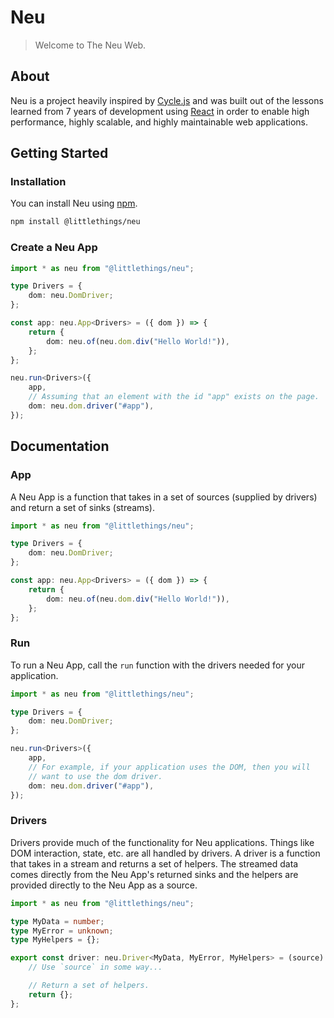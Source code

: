 # Neu

> Welcome to The Neu Web.

## About

Neu is a project heavily inspired by [Cycle.js](https://cycle.js.org) and was built out of the lessons
learned from 7 years of development using [React](https://reactjs.org) in order to enable high performance,
highly scalable, and highly maintainable web applications.

## Getting Started

### Installation

You can install Neu using [npm](https://www.npmjs.com/package/neu).

```sh
npm install @littlethings/neu
```

### Create a Neu App

```ts
import * as neu from "@littlethings/neu";

type Drivers = {
	dom: neu.DomDriver;
};

const app: neu.App<Drivers> = ({ dom }) => {
	return {
		dom: neu.of(neu.dom.div("Hello World!")),
	};
};

neu.run<Drivers>({
	app,
	// Assuming that an element with the id "app" exists on the page.
	dom: neu.dom.driver("#app"),
});
```

## Documentation

### App

A Neu App is a function that takes in a set of sources (supplied by drivers) and return
a set of sinks (streams).

```ts
import * as neu from "@littlethings/neu";

type Drivers = {
	dom: neu.DomDriver;
};

const app: neu.App<Drivers> = ({ dom }) => {
	return {
		dom: neu.of(neu.dom.div("Hello World!")),
	};
};
```

### Run

To run a Neu App, call the `run` function with the drivers needed for your application.

```ts
import * as neu from "@littlethings/neu";

type Drivers = {
	dom: neu.DomDriver;
};

neu.run<Drivers>({
	app,
	// For example, if your application uses the DOM, then you will
	// want to use the dom driver.
	dom: neu.dom.driver("#app"),
});
```

### Drivers

Drivers provide much of the functionality for Neu applications. Things like DOM interaction,
state, etc. are all handled by drivers. A driver is a function that takes in a stream and
returns a set of helpers. The streamed data comes directly from the Neu App's returned sinks and
the helpers are provided directly to the Neu App as a source.

```ts
import * as neu from "@littlethings/neu";

type MyData = number;
type MyError = unknown;
type MyHelpers = {};

export const driver: neu.Driver<MyData, MyError, MyHelpers> = (source) => {
	// Use `source` in some way...

	// Return a set of helpers.
	return {};
};
```
